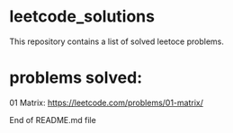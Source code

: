 # leetcode_solutions
This repository contains a list of solved leetoce problems.

# problems solved:

01 Matrix: https://leetcode.com/problems/01-matrix/

End of README.md file
